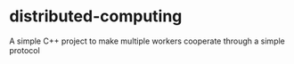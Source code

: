 # distributed-computing
A simple C++ project to make multiple workers cooperate through a simple protocol
